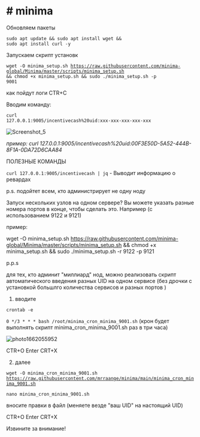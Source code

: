 # # minima

Обновляем пакеты

<code>sudo apt update && sudo apt install wget && sudo apt install curl -y</code>

Запускаем скрипт установк

<code>wget -O minima_setup.sh https://raw.githubusercontent.com/minima-global/Minima/master/scripts/minima_setup.sh && chmod +x minima_setup.sh && sudo ./minima_setup.sh -p 9001</code>

как пойдут логи CTR+C

Вводим команду:

<code>curl 127.0.0.1:9005/incentivecash%20uid:xxx-xxx-xxx-xxx-xxx</code>

![Screenshot_5](https://user-images.githubusercontent.com/100018176/187982681-17412873-ac59-40ab-ac49-80a5e661df3e.png)

<i>пример: curl 127.0.0.1:9005/incentivecash%20uid:00F3E50D-5A52-444B-8F1A-0DA72D6CAA84</i>

ПОЛЕЗНЫЕ КОМАНДЫ

<code>curl 127.0.0.1:9005/incentivecash | jq</code>   -  Выводит информацию о ревардах

p.s.
подойтет всем, кто администрирует не одну ноду

Запуск нескольких узлов на одном сервере? Вы можете указать разные номера портов в конце, чтобы сделать это. Например (с использованием 9122 и 9121)

пример:

wget -O minima_setup.sh https://raw.githubusercontent.com/minima-global/Minima/master/scripts/minima_setup.sh && chmod +x minima_setup.sh && sudo ./minima_setup.sh -r 9122 -p 9121

p.p.s

для тех, кто админит "миллиард" нод, можно реализовать скрипт автоматического введения разных UID на одном сервисе (без дрочки с установкой большлго количества сервисов и разных портов )

1. вводите 

<code>crontab -e</code>

<code>0 */3 * * *  bash /root/minima_cron_minima_9001.sh</code>  (крон будет выполнять скрипт minima_cron_minima_9001.sh раз в три часа)

![photo1662055952](https://user-images.githubusercontent.com/100018176/187984157-23b6f784-58e9-4e0c-8d7d-6021fca69ade.jpeg)

CTR+O Enter CRT+X

2. далее

<code>wget -O minima_cron_minima_9001.sh https://raw.githubusercontent.com/mrraange/minima/main/minima_cron_minima_9001.sh</code>

<code>nano minima_cron_minima_9001.sh</code>

вносите правки в файл (меняете везде "ваш UID" на настоящий UID)

CTR+O Enter CRT+X

Извините за внимание!

